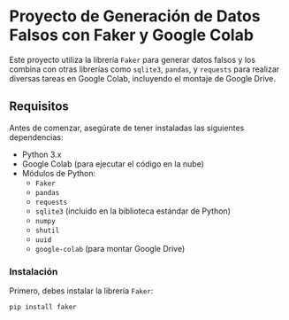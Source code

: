 # Proyecto de Generación de Datos Falsos con Faker y Google Colab

Este proyecto utiliza la librería `Faker` para generar datos falsos y los combina con otras librerías como `sqlite3`, `pandas`, y `requests` para realizar diversas tareas en Google Colab, incluyendo el montaje de Google Drive.

## Requisitos

Antes de comenzar, asegúrate de tener instaladas las siguientes dependencias:

- Python 3.x
- Google Colab (para ejecutar el código en la nube)
- Módulos de Python:
  - `Faker`
  - `pandas`
  - `requests`
  - `sqlite3` (incluido en la biblioteca estándar de Python)
  - `numpy`
  - `shutil`
  - `uuid`
  - `google-colab` (para montar Google Drive)

### Instalación

Primero, debes instalar la librería `Faker`:

```bash
pip install faker
